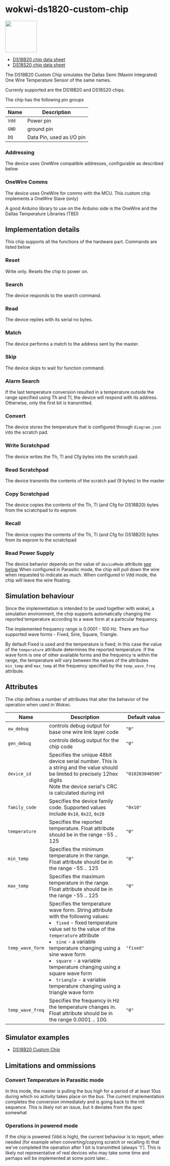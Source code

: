 # wokwi-ds1820-custom-chip 
<img src="ds18b20.jpg" width="100" height="100"/>

- [DS18B20 chip data sheet](https://www.analog.com/media/en/technical-documentation/data-sheets/ds18b20.pdf)
- [DS18S20 chip data sheet](https://www.analog.com/media/en/technical-documentation/data-sheets/ds18s20.pdf)

The DS18B20 Custom Chip simulates the Dallas Semi (Maxim Integrated) One Wire Temperature Sensor of the same names. 

Currenly supported are the DS18B20 and DS18S20 chips.

The chip has the following pin groups

| Name         | Description                                            |
| ------------ | ------------------------------------------------------ |
| `Vdd`   | Power pin          |
| `GND`     | ground pin                        |
| `DQ`      | Data Pin, used as I/O pin           |


### Addressing
The device uses OneWire compatible addresses, configurable as described below

### OneWire Comms 
The device uses OneWire for comms with the MCU. This custom chip implements a OneWire Slave (only)

A good Arduino library to use on the Arduino side is the OneWire and the Dallas Temperature Libraries (TBD)


## Implementation details
This chip supports all the functions of the hardware part. Commands are listed below

### Reset 
Write only. Resets the chip to power on. 

### Search
The device responds to the search command.
### Read
The device replies with its serial no bytes.

### Match
The device performs a match to the address sent by the master.

### Skip
The device skips to wait for function command.

### Alarm Search
If the last temperature conversion resulted in a temperature outside the range specified using Th and Tl, the device 
will respond with its address. Otherwise, only the first bit is transmitted.

### Convert
The device stores the temperature that is configured through `diagram.json` into the scratch pad.

### Write Scratchpad
The device writes the Th, Tl and Cfg bytes into the scratch pad.

### Read Scratchpad
The device transmits the contents of the scratch pad (9 bytes) to the master

### Copy Scratchpad
The device copies the contents of the Th, Tl (and Cfg for DS18B20) bytes from the scratchpad to its eeprom

### Recall 
The device copies the contents of the Th, Tl (and Cfg for DS18B20) bytes from its eeprom to the scratchpad

### Read Power Supply
The device behavior depends on the value of `deviceMode` attribute [see below](#devicemode)
When configured in Parasitic mode, the chip will pull down the wire when requested to indicate as much. When configured in Vdd mode, the chip will leave the wire floating.

## Simulation behaviour
Since the implementation is intended to be used together with wokwi,
a simulation environment, the chip supports automatically changing 
the reported temperature according to a wave form at a particular 
frequency. 

The implemented frequency range is 0.0001 - 100 Hz.
There are four supported wave forms - Fixed, Sine, Square, Triangle. 

By default Fixed is used and the temperature is fixed; in this case
the value of the `temperature` attribute determines the reported 
temperature. If the wave form is one of other available forms 
and the frequency is within the range, the temperature will vary
between the values of the attributes `min_temp` and `max_temp` 
at the frequency specified by the `temp_wave_freq` attribute.


## Attributes
The chip defines a number of attributes that alter the behavior of the  operation when used in Wokwi. 

| Name         | Description                                            | Default value             |
| ------------ | ------------------------------------------------------ | ------------------------- |
| <span id="owDebug">`ow_debug`</span>   |  controls debug output for base one wire link layer code | `"0"`                 |
| <span id="genDebug">`gen_debug`</span>   |  controls debug output for the chip code | `"0"`                 |
| <span id="device_id">`device_id`</span>   |  Specifies the unique 48bit device serial number. This is a string and the value should be limited to precisely 12hex digits<br>Note the device serial's CRC is calculated during init | `"010203040506"`                 |
| <span id="family_code">`family_code`</span>   |  Specifies the device family code. Supported values include `0x10`, `0x22`, `0x28` | `"0x10"`                 |
| <span id="temperature">`temperature`</span>   |  Specifies the reported temperature. Float attribute should be in the range -55 .. 125 | `"0"` |
| <span id="min_temp">`min_temp`</span>   |  Specifies the minimum temperature in the range. Float attribute should be in the range -55 .. 125 | `"0"` |
| <span id="max_temp">`max_temp`</span>   |  Specifies the maximum temperature in the range. Float attribute should be in the range -55 .. 125 | `"0"` |
| <span id="temp_wave_form">`temp_wave_form`</span>   |  Specifies the temperature wave form. String attribute with the following values:<br><li>`fixed` - fixed temperature value set to the value of the `temperature` attribute<br><li>`sine` - a variable temperature changing using a sine wave form<br><li>`square` - a variable temperature changing using a square wave form<br><li>`triangle` - a variable temperature changing using a triangle wave form | `"fixed"` |
| <span id="temp_wave_freq">`temp_wave_freq`</span>   |  Specifies the frequency in Hz the temperature changes in. Float attribute should be in the range 0.0001 .. 100.  | `"0"` |

## Simulator examples

- [DS18B20 Custom Chip](https://wokwi.com/projects/350278641316266578)

##  Limitations and ommissions

### Convert Temperature in Parasitic mode
In this mode, the master is pulling the bus high for a period of at least 10us during which no activity 
takes place on the bus. The current implementation completes the conversion immediately and is going back 
to the init sequence. This is likely not an issue, but it deviates from the spec somewhat

### Operations in powered mode
If the chip is powered (Vdd is high), the current behaviour is to report, when needed (for example when converting/copying scratch or recalling it)
that we've completed the operation after 1 bit is transmitted (always '1'). This is likely not representative of real devices who may take 
some time and perhaps will be implemented at some point later...
